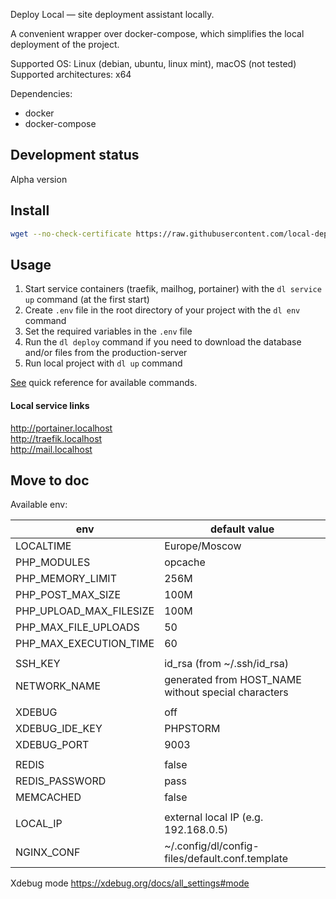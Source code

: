 Deploy Local — site deployment assistant locally.

A convenient wrapper over docker-compose, which simplifies the local deployment of the project.

Supported OS: Linux (debian, ubuntu, linux mint), macOS (not tested)  
Supported architectures: x64

Dependencies:

- docker
- docker-compose

## Development status

Alpha version

## Install

```bash
wget --no-check-certificate https://raw.githubusercontent.com/local-deploy/dl/master/install_dl.sh && chmod +x ./install_dl.sh && ./install_dl.sh
```

## Usage

1. Start service containers (traefik, mailhog, portainer) with the `dl service up` command (at the first start)
2. Create `.env` file in the root directory of your project with the `dl env` command
3. Set the required variables in the `.env` file
4. Run the `dl deploy` command if you need to download the database and/or files from the production-server
5. Run local project with `dl up` command

[See](docs/dl.md) quick reference for available commands.

#### Local service links

http://portainer.localhost  
http://traefik.localhost  
http://mail.localhost

## Move to doc

Available env:

| env                     | default value                                       |
|-------------------------|---------------------------------------------------  |
| LOCALTIME               | Europe/Moscow                                       |
| PHP_MODULES             | opcache                                             |
| PHP_MEMORY_LIMIT        | 256M                                                |
| PHP_POST_MAX_SIZE       | 100M                                                |
| PHP_UPLOAD_MAX_FILESIZE | 100M                                                |
| PHP_MAX_FILE_UPLOADS    | 50                                                  |
| PHP_MAX_EXECUTION_TIME  | 60                                                  |
|                         |                                                     |
| SSH_KEY                 | id_rsa (from ~/.ssh/id_rsa)                         |
| NETWORK_NAME            | generated from HOST_NAME without special characters |
|                         |                                                     |
| XDEBUG                  | off                                                 |
| XDEBUG_IDE_KEY          | PHPSTORM                                            |
| XDEBUG_PORT             | 9003                                                |
|                         |                                                     |
| REDIS                   | false                                               |
| REDIS_PASSWORD          | pass                                                |
| MEMCACHED               | false                                               |
|                         |                                                     |
| LOCAL_IP                | external local IP (e.g. 192.168.0.5)                |
| NGINX_CONF              | ~/.config/dl/config-files/default.conf.template     |

Xdebug mode https://xdebug.org/docs/all_settings#mode
